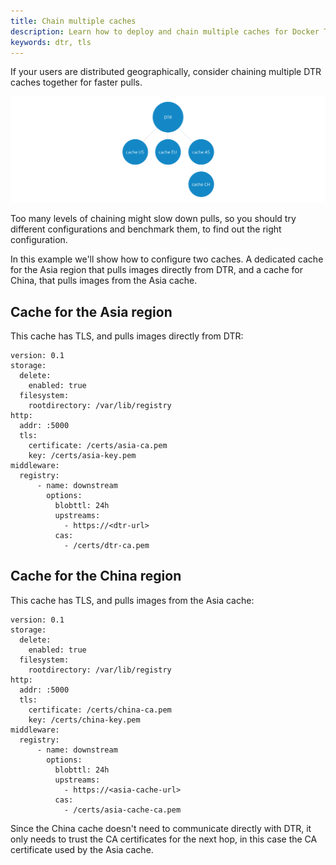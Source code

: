 ```yaml
---
title: Chain multiple caches
description: Learn how to deploy and chain multiple caches for Docker Trusted Registry, to cover multiple regions or offices
keywords: dtr, tls
---
```


If your users are distributed geographically, consider chaining multiple DTR
caches together for faster pulls.

![cache chaining](../../../images/chaining-1.svg)

Too many levels of chaining might slow down pulls, so you should try different
configurations and benchmark them, to find out the right configuration.

In this example we'll show how to configure two caches. A dedicated cache for
the Asia region that pulls images directly from DTR, and a cache for China, that
pulls images from the Asia cache.

## Cache for the Asia region

This cache has TLS, and pulls images directly from DTR:

```
version: 0.1
storage:
  delete:
    enabled: true
  filesystem:
    rootdirectory: /var/lib/registry
http:
  addr: :5000
  tls:
    certificate: /certs/asia-ca.pem
    key: /certs/asia-key.pem
middleware:
  registry:
      - name: downstream
        options:
          blobttl: 24h
          upstreams:
            - https://<dtr-url>
          cas:
            - /certs/dtr-ca.pem
```

## Cache for the China region

This cache has TLS, and pulls images from the Asia cache:

```
version: 0.1
storage:
  delete:
    enabled: true
  filesystem:
    rootdirectory: /var/lib/registry
http:
  addr: :5000
  tls:
    certificate: /certs/china-ca.pem
    key: /certs/china-key.pem
middleware:
  registry:
      - name: downstream
        options:
          blobttl: 24h
          upstreams:
            - https://<asia-cache-url>
          cas:
            - /certs/asia-cache-ca.pem
```

Since the China cache doesn't need to communicate directly with DTR,
it only needs to trust the CA certificates for the next hop, in this case
the CA certificate used by the Asia cache.
